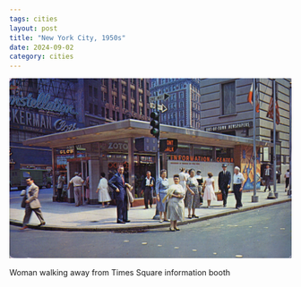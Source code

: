 ```yaml
---
tags: cities
layout: post
title: "New York City, 1950s"
date: 2024-09-02
category: cities
---
```


![nyc-times-square-info.jpg](https://raw.githubusercontent.com/muneer78/muneer78.github.io/master/images/nyc-times-square-info.jpg)

Woman walking away from Times Square information booth
